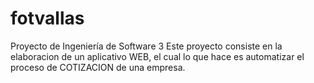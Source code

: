# fotvallas
Proyecto de Ingeniería de Software 3
Este proyecto consiste en la elaboracion de un aplicativo WEB, el cual lo que hace es automatizar el proceso de COTIZACION de una empresa. 
